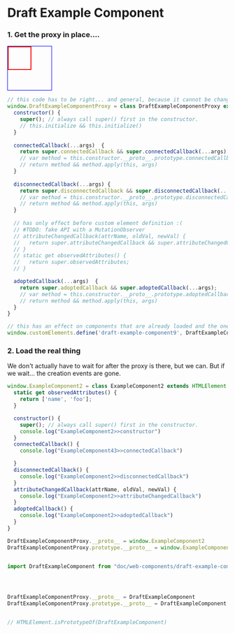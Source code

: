 # Draft Example Component

### 1. Get the proxy in place....

<div style="border: 1px solid blue; width: 100px; height: 100px">
  <draft-example-component9 style="display: block; border: 2px solid red; width: 50px; height: 50px"></draft-example-component9>
</div>


```javascript
// this code has to be right... and general, because it cannot be changed later at runtime. 
window.DraftExampleComponentProxy = class DraftExampleComponentProxy extends HTMLElement {
  constructor() {
    super(); // always call super() first in the constructor.
    // this.initialize && this.initialize()
  }
  
  connectedCallback(...args)  {
    return super.connectedCallback && super.connectedCallback(...args);
    // var method = this.constructor.__proto__.prototype.connectedCallback
    // return method && method.apply(this, args)
  }
  
  disconnectedCallback(...args) {
    return super.disconnectedCallback && super.disconnectedCallback(...args);
    // var method = this.constructor.__proto__.prototype.disconnectedCallback
    // return method && method.apply(this, args)
  }
  
  // has only effect before custom element definition :(
  // #TODO: fake API with a MutationObserver
  // attributeChangedCallback(attrName, oldVal, newVal) {
  //   return super.attributeChangedCallback && super.attributeChangedCallback(...args);
  // }
  // static get observedAttributes() {
  //   return super.observedAttributes;
  // }

  adoptedCallback(...args)	{
    return super.adoptedCallback && super.adoptedCallback(...args);
    // var method = this.constructor.__proto__.prototype.adoptedCallback
    // return method && method.apply(this, args)
  }
}

// this has an effect on components that are already loaded and the ones that will be loaded. 
window.customElements.define('draft-example-component9', DraftExampleComponentProxy);
```

### 2. Load the real thing

We don't actually have to wait for after the proxy is there, but we can. But if we wait... the creation events are gone. 


```javascript
window.ExampleComponent2 = class ExampleComponent2 extends HTMLElement {
  static get observedAttributes() {
    return ['name', 'foo'];
  }

  constructor() {
    super(); // always call super() first in the constructor.
    console.log("ExampleComponent2>>constructor")
  }
  connectedCallback() {
    console.log("ExampleComponent43>>connectedCallback")

  }
  disconnectedCallback() {
    console.log("ExampleComponent2>>disconnectedCallback")
  }
  attributeChangedCallback(attrName, oldVal, newVal) {
    console.log("ExampleComponent2>>attributeChangedCallback")
  }
  adoptedCallback()	{
    console.log("ExampleComponent2>>adoptedCallback")
  }
}

DraftExampleComponentProxy.__proto__ = window.ExampleComponent2
DraftExampleComponentProxy.prototype.__proto__ = window.ExampleComponent2.prototype
```



```javascript

import DraftExampleComponent from "doc/web-components/draft-example-component.js"




DraftExampleComponentProxy.__proto__ = DraftExampleComponent
DraftExampleComponentProxy.prototype.__proto__ = DraftExampleComponent.prototype


// HTMLElement.isPrototypeOf(DraftExampleComponent)

```


